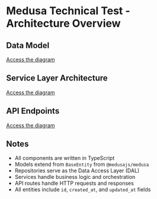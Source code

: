 # Medusa Technical Test - Architecture Overview

## Data Model
[Access the diagram](https://mermaid.live/edit#pako:eNqlUktrwzAM_itG57Y0aZ6-bgzGLr0NRqCYWE3Majs4Cnsk-e9z08dou8OgOkn69EmfZfVQWonAAd2jEpUTujDM26tq651qiQ3DfG77c_xMqBlnpTUklGkviydw9IRhYGtnZVeSr3W4RYemRF991bw_xHtrySlTMSXZ-uUmS4p2eJMtu5asRrdR8heTgpCURlY69K7cCPoD7Bp5AY7X0qan_Ffex5HkhbCnW7g5rOIavVPpacH37VBiWzrVkLLmbmUwg8opCZxchzPwP6PFPoRJYgFUo8YCuHelcO8FFGbPaYR5s1afaM52VQ18K3atjw5Djqd5zvpzkugebGcI-CqZegDv4RN4mKWLOAuSLE7CMI3SwKNfwNN4kUSrMM6DcBnGaRqNM_iepi4XaZ5HSZTneZAEqyjJxh8bO_a7)

## Service Layer Architecture
[Access the diagram](https://mermaid.live/edit#pako:eNplkF1rgzAYhf-KvNdW_IofuRi0uo5eDEo3GEx3EUxWw9RIjGOd-N-XZqsgy1XOOc958zFBJSgDDGdJ-tp6zsvO0mtbbI8H6yRGxYY3a7O5s3bFE5OfvNL6F9kZOyte-FA3fFAn1ouBKyEvKyBfgINi7T8oM9D9AlmP-jrNX5ibcL-asAL2BngojlLQsbqVwdav4RSwkiOzoWWyJVcJ07VVgqpZy0rAekuJ_Cih7Gbd6Un3KkR7q0kxnmvA76QZtBp7ShTLOdH_1C6uZB1lMhNjpwD7bmCGAJ7gCzCKnRi5YRKEAUpQiiIbLtpFjhsFie-lvh95Op9t-Danuk7seS4K0igOY5Sknjf_ALwKfng)

## API Endpoints
[Access the diagram](https://mermaid.live/edit#pako:eNptkMtugzAQRX8FzZoQHjEPLyolkGZTqVVTKVIhCwtPg9UAkYH0gfj3GodWalMvrJm558543ENecwQKB8lOhXH3mFWGOss0Pgqs2r0xm90Yq3SzfjLmb6IpjqJpm_0EaTH-I86p4L-AJH243_5jv9wrzazT3aRuUZ5FjtYYLyse1516xQWNNXp7hUpspcAzTliisc0VlktkLe7BVLsKDrSVHZpQoizZmEI_2jNoCywxA6pCzuRrBlk1KM-JVc91XX7bZN0dCqAv7NiorDtx1ToRTP1i-VOVWHGUegOgrh3oJkB7eAdKAisg9iL0Fh4JSUR8Ez5UlVi274WuE7mu7yh9MOFTT7WtwHFs4kV-sAhIGDnO8AWIX4fy)

## Notes

- All components are written in TypeScript
- Models extend from `BaseEntity` from `@medusajs/medusa`
- Repositories serve as the Data Access Layer (DAL)
- Services handle business logic and orchestration
- API routes handle HTTP requests and responses
- All entities include `id`, `created_at`, and `updated_at` fields 